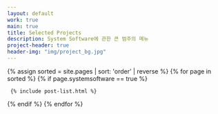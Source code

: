 ```yaml
---
layout: default
work: true
main: true
title: Selected Projects
description: System Software에 관한 큰 범주의 메뉴
project-header: true
header-img: "img/project_bg.jpg"
---
```


<div class="catalogue">
{% assign sorted = site.pages | sort: 'order' | reverse %}
{% for page in sorted %}
{% if page.systemsoftware == true %}

     {% include post-list.html %}

{% endif %}
{% endfor %}
</div>
